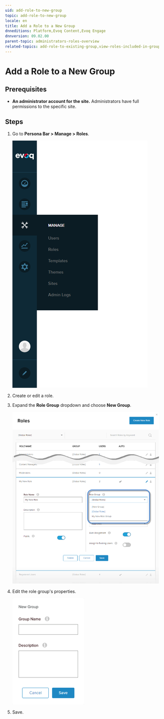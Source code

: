 ```yaml
---
uid: add-role-to-new-group
topic: add-role-to-new-group
locale: en
title: Add a Role to a New Group
dnneditions: Platform,Evoq Content,Evoq Engage
dnnversion: 09.02.00
parent-topic: administrators-roles-overview
related-topics: add-role-to-existing-group,view-roles-included-in-group,remove-role-from-group,edit-custom-role-group,delete-custom-role-group
---
```


# Add a Role to a New Group

## Prerequisites

*   **An administrator account for the site.** Administrators have full permissions to the specific site.

## Steps

1.  Go to **Persona Bar \> Manage \> Roles**.
    
    ![Persona Bar > Manage > Roles](/images/scr-pbar-host-Manage-E91.png)
    
2.  Create or edit a role.
3.  Expand the **Role Group** dropdown and choose **New Group**.
    
      
    
    ![](/images/scr-Roles-Edit-RoleGroup-E90.png)
    
      
    
4.  Edit the role group's properties.
    
      
    
    ![](/images/scr-Roles-NewGroup-E90.png)
    
      
    
5.  Save.